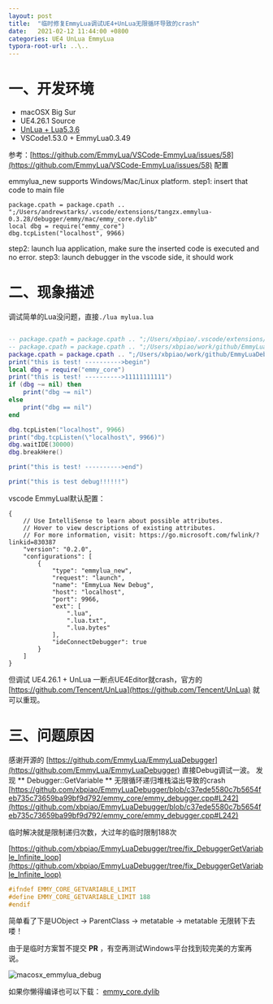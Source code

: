 ```yaml
---
layout: post
title:  "临时修复EmmyLua调试UE4+UnLua无限循环导致的crash"
date:   2021-02-12 11:44:00 +0800
categories: UE4 UnLua EmmyLua
typora-root-url: ..\..
---
```


# 一、开发环境

* macOSX Big Sur
* UE4.26.1 Source
* [UnLua + Lua5.3.6](https://github.com/xbpiao/UnLua/tree/Upgrade_to_Lua5.3.6)
* VSCode1.53.0 + EmmyLua0.3.49

参考：[https://github.com/EmmyLua/VSCode-EmmyLua/issues/58](https://github.com/EmmyLua/VSCode-EmmyLua/issues/58) 配置

emmylua_new supports Windows/Mac/Linux platform.
step1: insert that code to main file
```
package.cpath = package.cpath .. ";/Users/andrewstarks/.vscode/extensions/tangzx.emmylua-0.3.28/debugger/emmy/mac/emmy_core.dylib"
local dbg = require("emmy_core")
dbg.tcpListen("localhost", 9966)
```
step2: launch lua application, make sure the inserted code is executed and no error.
step3: launch debugger in the vscode side, it should work

# 二、现象描述

调试简单的Lua没问题，直接```./lua mylua.lua```
```lua

-- package.cpath = package.cpath .. ";/Users/xbpiao/.vscode/extensions/tangzx.emmylua-0.3.49/debugger/emmy/mac/emmy_core.dylib"
-- package.cpath = package.cpath .. ";/Users/xbpiao/work/github/EmmyLuaDebugger/x86/emmy_core/Debug/emmy_core.53.dylib"
package.cpath = package.cpath .. ";/Users/xbpiao/work/github/EmmyLuaDebugger/x86/emmy_core/Debug/emmy_core.dylib"
print("this is test! ---------->begin")
local dbg = require("emmy_core")
print("this is test! ---------->11111111111")
if (dbg ~= nil) then
    print("dbg ~= nil")
else
    print("dbg == nil")
end

dbg.tcpListen("localhost", 9966)
print("dbg.tcpListen(\"localhost\", 9966)")
dbg.waitIDE(30000)
dbg.breakHere()

print("this is test! ---------->end")

print("this is test debug!!!!!!")

```

vscode EmmyLual默认配置：
```
{
    // Use IntelliSense to learn about possible attributes.
    // Hover to view descriptions of existing attributes.
    // For more information, visit: https://go.microsoft.com/fwlink/?linkid=830387
    "version": "0.2.0",
    "configurations": [
        {
            "type": "emmylua_new",
            "request": "launch",
            "name": "EmmyLua New Debug",
            "host": "localhost",
            "port": 9966,
            "ext": [
                ".lua",
                ".lua.txt",
                ".lua.bytes"
            ],
            "ideConnectDebugger": true
        }
    ]
}
```

但调试 UE4.26.1 + UnLua 一断点UE4Editor就crash，官方的[https://github.com/Tencent/UnLua](https://github.com/Tencent/UnLua) 就可以重现。

# 三、问题原因

感谢开源的 [https://github.com/EmmyLua/EmmyLuaDebugger](https://github.com/EmmyLua/EmmyLuaDebugger) 直接Debug调试一波。
发现 ** Debugger::GetVariable ** 无限循环递归堆栈溢出导致的crash
[https://github.com/xbpiao/EmmyLuaDebugger/blob/c37ede5580c7b5654feb735c73659ba99bf9d792/emmy_core/emmy_debugger.cpp#L242](https://github.com/xbpiao/EmmyLuaDebugger/blob/c37ede5580c7b5654feb735c73659ba99bf9d792/emmy_core/emmy_debugger.cpp#L242)

临时解决就是限制递归次数，大过年的临时限制188次

[https://github.com/xbpiao/EmmyLuaDebugger/tree/fix_DebuggerGetVariable_Infinite_loop](https://github.com/xbpiao/EmmyLuaDebugger/tree/fix_DebuggerGetVariable_Infinite_loop)

```c++
#ifndef EMMY_CORE_GETVARIABLE_LIMIT
#define EMMY_CORE_GETVARIABLE_LIMIT 188
#endif
```

简单看了下是UObject -> ParentClass -> metatable -> metatable 无限转下去喽！

由于是临时方案暂不提交 **PR** ，有空再测试Windows平台找到较完美的方案再说。

![macosx_emmylua_debug](/blog/assets/images/2021-02-12-EmmyLuaFix/macosx_emmylua_debug.jpg)

如果你懒得编译也可以下载： [emmy_core.dylib](../assets/images/2021-02-12-EmmyLuaFix/emmy_core.dylib) 

